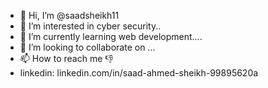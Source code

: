 - 👋 Hi, I’m @saadsheikh11
- 👀 I’m interested in cyber security..
- 🌱 I’m currently learning web development....
- 💞️ I’m looking to collaborate on ...
- 📫 How to reach me 👎
- linkedin: linkedin.com/in/saad-ahmed-sheikh-99895620a 
  

<!---
saadsheikh11/saadsheikh11 is a ✨ special ✨ repository because its `README.md` (this file) appears on your GitHub profile.
You can click the Preview link to take a look at your changes.
--->
